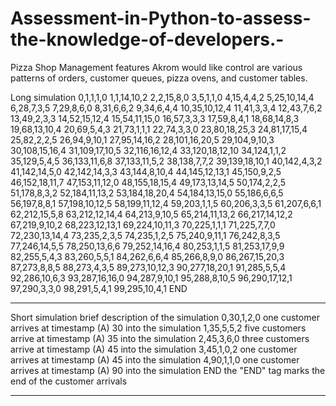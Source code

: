 # Assessment-in-Python-to-assess-the-knowledge-of-developers.-
Pizza Shop Management features Akrom would like control are various patterns of orders, customer queues, pizza ovens, and customer tables.

Long simulation
0,1,1,1,0
1,1,14,10,2
2,2,15,8,0
3,5,1,1,0
4,15,4,4,2
5,25,10,14,4
6,28,7,3,5
7,29,8,6,0
8,31,6,6,2
9,34,6,4,4
10,35,10,12,4
11,41,3,3,4
12,43,7,6,2
13,49,2,3,3
14,52,15,12,4
15,54,11,15,0
16,57,3,3,3
17,59,8,4,1
18,68,14,8,3
19,68,13,10,4
20,69,5,4,3
21,73,1,1,1
22,74,3,3,0
23,80,18,25,3
24,81,17,15,4
25,82,2,2,5
26,94,9,10,1
27,95,14,16,2
28,101,16,20,5
29,104,9,10,3
30,108,15,16,4
31,109,17,10,5
32,116,16,12,4
33,120,18,12,10
34,124,1,1,2
35,129,5,4,5
36,133,11,6,8
37,133,11,5,2
38,138,7,7,2
39,139,18,10,1
40,142,4,3,2
41,142,14,5,0
42,142,14,3,3
43,144,8,10,4
44,145,12,13,1
45,150,9,2,5
46,152,18,11,7
47,153,11,12,0
48,155,18,15,4
49,173,13,14,5
50,174,2,2,5
51,178,8,3,2
52,184,11,13,2
53,184,18,20,4
54,184,13,15,0
55,186,6,6,5
56,197,8,8,1
57,198,10,12,5
58,199,11,12,4
59,203,1,1,5
60,206,3,3,5
61,207,6,6,1
62,212,15,5,8
63,212,12,14,4
64,213,9,10,5
65,214,11,13,2
66,217,14,12,2
67,219,9,10,2
68,223,12,13,1
69,224,10,11,3
70,225,1,1,1
71,225,7,7,0
72,230,13,14,4
73,235,2,3,5
74,235,1,2,5
75,240,9,11,1
76,242,8,3,5
77,246,14,5,5
78,250,13,6,6
79,252,14,16,4
80,253,1,1,5
81,253,17,9,9
82,255,5,4,3
83,260,5,5,1
84,262,6,6,4
85,266,8,9,0
86,267,15,20,3
87,273,8,8,5
88,273,4,3,5
89,273,10,12,3
90,277,18,20,1
91,285,5,5,4
92,286,10,6,3
93,287,16,16,0
94,287,9,10,1
95,288,8,10,5
96,290,17,12,1
97,290,3,3,0
98,291,5,4,1
99,295,10,4,1
END
_________________________________________________________________________________________________________________
Short simulation      brief description of the simulation
0,30,1,2,0            one customer arrives at timestamp (A) 30 into the simulation
1,35,5,5,2            five customers arrive at timestamp (A) 35 into the simulation
2,45,3,6,0            three customers arrive at timestamp (A) 45 into the simulation
3,45,1,0,2            one customer arrives at timestamp (A) 45 into the simulation
4,90,1,1,0            one customer arrives at timestamp (A) 90 into the simulation
END                   the "END" tag marks the end of the customer arrivals
_________________________________________________________________________________________________________________


